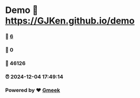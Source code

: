 # Demo :link: https://GJKen.github.io/demo 
### :page_facing_up: [6](https://GJKen.github.io/demo/tag.html) 
### :speech_balloon: 0 
### :hibiscus: 46126 
### :alarm_clock: 2024-12-04 17:49:14 
### Powered by :heart: [Gmeek](https://github.com/Meekdai/Gmeek)
